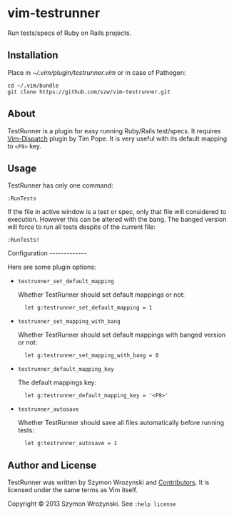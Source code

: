 vim-testrunner
==============

Run tests/specs of Ruby on Rails projects.

Installation
------------

Place in *~/.vim/plugin/testrunner.vim* or in case of Pathogen:

    cd ~/.vim/bundle
    git clone https://github.com/szw/vim-testrunner.git


About
-----

TestRunner is a plugin for easy running Ruby/Rails test/specs. It requires
[Vim-Dispatch](https://github.com/tpope/vim-dispatch) plugin by Tim Pope.  It is very useful with
its default mapping to `<F9>` key.


Usage
-----

TestRunner has only one command:

    :RunTests

If the file in active window is a test or spec, only that file will considered to execution. However
this can be altered with the bang. The banged version will force to run all tests despite of the
current file:

    :RunTests!


<div id="configuration"></div>
Configuration
-------------

Here are some plugin options:


* `testrunner_set_default_mapping`

    Whether TestRunner should set default mappings or not:

        let g:testrunner_set_default_mapping = 1


* `testrunner_set_mapping_with_bang`

    Whether TestRunner should set default mappings with banged version or not:

        let g:testrunner_set_mapping_with_bang = 0


* `testrunner_default_mapping_key`

    The default mappings key:

        let g:testrunner_default_mapping_key = '<F9>'


* `testrunner_autosave`

    Whether TestRunner should save all files automatically before running tests:

        let g:testrunner_autosave = 1


Author and License
------------------

TestRunner was written by Szymon Wrozynski and
[Contributors](https://github.com/szw/vim-testrunner/commits/master). It is licensed under the same
terms as Vim itself.

Copyright &copy; 2013 Szymon Wrozynski. See `:help license`
